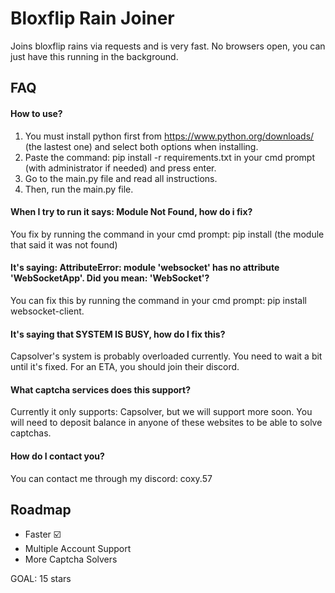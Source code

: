 # Bloxflip Rain Joiner

Joins bloxflip rains via requests and is very fast. No browsers open, you can just have this running in the background.

## FAQ

#### How to use?

1. You must install python first from https://www.python.org/downloads/ (the lastest one) and select both options when installing.
2. Paste the command: pip install -r requirements.txt in your cmd prompt (with administrator if needed) and press enter.
3. Go to the main.py file and read all instructions.
4. Then, run the main.py file.


#### When I try to run it says: **Module Not Found**, how do i fix?

You fix by running the command in your cmd prompt: pip install (the module that said it was not found)



#### It's saying: AttributeError: module 'websocket' has no attribute 'WebSocketApp'. Did you mean: 'WebSocket'?

You can fix this by running the command in your cmd prompt: pip install websocket-client.



#### It's saying that SYSTEM IS BUSY, how do I fix this?

Capsolver's system is probably overloaded currently. You need to wait a bit until it's fixed. For an ETA, you should join their discord.

#### What captcha services does this support?

Currently it only supports: Capsolver, but we will support more soon. You will need to deposit balance in anyone of these websites to be able to solve captchas.

#### How do I contact you?

You can contact me through my discord: coxy.57
## Roadmap

- Faster ☑️
- Multiple Account Support
- More Captcha Solvers

GOAL: 15 stars

